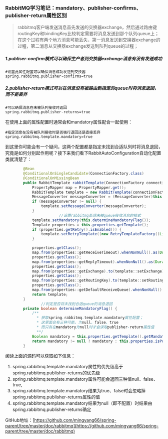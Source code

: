 ### RabbitMQ学习笔记：mandatory、publisher-confirms、publisher-return属性区别

> rabbitmq客户端发送消息首先发送的交换器exchange，然后通过路由键routingKey和bindingKey比较判定需要将消息发送到那个队列queue上；在这个过程有两个地方消息可能丢失，第一消息发送到交换器exchange的过程，第二消息从交换器exchange发送到队列queue的过程；

##### 1.publiser-confirm模式可以确保生产者到交换器exchange消息有没有发送成功

```
#设置此属性配置可以确保消息成功发送到交换器
spring.rabbitmq.publisher-confirms=true
```

##### 2.publisher-return模式可以在消息没有被路由到指定的queue时将消息返回，而不是丢弃

```
#可以确保消息在未被队列接收时返回
spring.rabbitmq.publisher-returns=true
```

在使用上面的属性配置时通常会和mandatory属性配合一起使用：

```
#指定消息在没有被队列接收时是否强行退回还是直接丢弃
spring.rabbitmq.template.mandatory=true
```

到这里你可能会有一个疑问，这两个配置都是指定未找到合适队列时将消息退回，究竟是如何分别起作用呢？接下来我们看下RabbitAutoConfiguration自动化配置类就清楚了：

```java
        @Bean
        @ConditionalOnSingleCandidate(ConnectionFactory.class)
        @ConditionalOnMissingBean
        public RabbitTemplate rabbitTemplate(ConnectionFactory connectionFactory) {
            PropertyMapper map = PropertyMapper.get();
            RabbitTemplate template = new RabbitTemplate(connectionFactory);
            MessageConverter messageConverter = (MessageConverter)this.messageConverter.getIfUnique();
            if (messageConverter != null) {
                template.setMessageConverter(messageConverter);
            }
						//设置rabbitmq处理未被queue接收消息的模式
            template.setMandatory(this.determineMandatoryFlag());
            Template properties = this.properties.getTemplate();
            if (properties.getRetry().isEnabled()) {
                template.setRetryTemplate((new RetryTemplateFactory((List)this.retryTemplateCustomizers.orderedStream().collect(Collectors.toList()))).createRetryTemplate(properties.getRetry(), Target.SENDER));
            }

            properties.getClass();
            map.from(properties::getReceiveTimeout).whenNonNull().as(Duration::toMillis).to(template::setReceiveTimeout);
            properties.getClass();
            map.from(properties::getReplyTimeout).whenNonNull().as(Duration::toMillis).to(template::setReplyTimeout);
            properties.getClass();
            map.from(properties::getExchange).to(template::setExchange);
            properties.getClass();
            map.from(properties::getRoutingKey).to(template::setRoutingKey);
            properties.getClass();
            map.from(properties::getDefaultReceiveQueue).whenNonNull().to(template::setDefaultReceiveQueue);
            return template;
        }
				//判定是否将未找到合适queue的消息退回
        private boolean determineMandatoryFlag() {
          	/**
              * 获取spring.rabbitmq.template.mandatory属性配置；
              * 这里面会有三种可能，为null、false、true
              * 而只有在mandatory为null时才会读取publisher-return属性值
              **/
            Boolean mandatory = this.properties.getTemplate().getMandatory();
            return mandatory != null ? mandatory : this.properties.isPublisherReturns();
        }
```

阅读上面的源码可以获取如下信息：

1. spring.rabbitmq.template.mandatory属性的优先级高于spring.rabbitmq.publisher-returns的优先级
2. spring.rabbitmq.template.mandatory属性可能会返回三种值null、false、true,
3. spring.rabbitmq.template.mandatory结果为true、false时会忽略掉spring.rabbitmq.publisher-returns属性的值
4. spring.rabbitmq.template.mandatory结果为null（即不配置）时结果由spring.rabbitmq.publisher-returns确定

GitHub地址：[https://github.com/mingyang66/spring-parent/tree/master/doc/rabbitmq](https://github.com/mingyang66/spring-parent/tree/master/doc/rabbitmq)